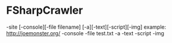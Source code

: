 # FSharpCrawler
-site [-console][-file filename] [-a][-text][-script][-img]
example: http://joemonster.org/ -console -file test.txt -a -text -script -img
